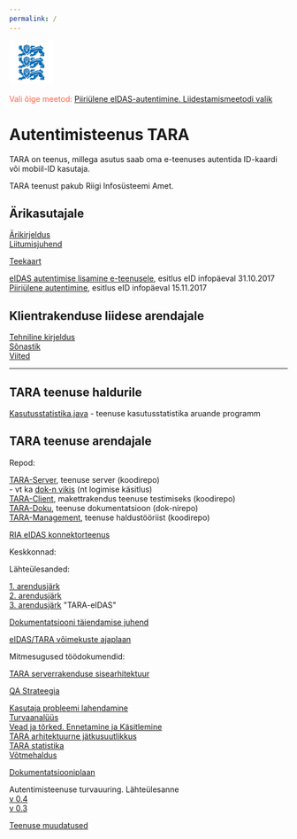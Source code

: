 ```yaml
---
permalink: /
---
```


<img src='img/LOVID.png' style='width: 80px;'>

<span style='color:Tomato;'>Vali õige meetod:</span> [Piiriülene eIDAS-autentimine. Liidestamismeetodi valik](https://e-gov.github.io/eIDAS-Connector/Valik)

# Autentimisteenus TARA

TARA on teenus, millega asutus saab oma e-teenuses  autentida ID-kaardi või mobiil-ID kasutaja.

TARA teenust pakub Riigi Infosüsteemi Amet. 

## Ärikasutajale

[Ärikirjeldus](Arikirjeldus)<br>
[Liitumisjuhend](Liitumisjuhend)<br>

[Teekaart](Teekaart)<br>

<a href='https://e-gov.github.io/TARA-Doku/files/TARA-tutvustus.pdf' target='_new'>eIDAS autentimise lisamine e-teenusele</a>, esitlus eID infopäeval 31.10.2017<br>
<a href='https://e-gov.github.io/TARA-Doku/files/PiiriyleneAutentimine.pdf' target='_new'>Piiriülene autentimine</a>, esitlus eID infopäeval 15.11.2017<br> 

## Klientrakenduse liidese arendajale

[Tehniline kirjeldus](TehnilineKirjeldus)<br>
[Sõnastik](Sonastik)<br>
[Viited](Viited)<br>

----

## TARA teenuse haldurile

[Kasutusstatistika.java](tools/Kasutusstatistika.java) - teenuse kasutusstatistika aruande programm 

## TARA teenuse arendajale

Repod:

[TARA-Server](https://github.com/e-gov/TARA-Server), teenuse server (koodirepo)<br>
\- vt ka [dok-n vikis](https://github.com/e-gov/TARA-Server/wiki) (nt logimise käsitlus)<br> 
[TARA-Client](https://github.com/e-gov/TARA-Client), makettrakendus teenuse testimiseks (koodirepo)<br>
[TARA-Doku](https://github.com/e-gov/TARA-Doku), teenuse dokumentatsioon (dok-nirepo)<br>
[TARA-Management](https://github.com/e-gov/TARA-Management), teenuse haldustööriist (koodirepo)

[RIA eIDAS konnektorteenus](https://github.com/e-gov/eIDAS-Connector)

Keskkonnad:

Lähteülesanded:

[1. arendusjärk](1JARK)<br>
[2. arendusjärk](2JARK)<br>
[3. arendusjärk](3JARK) "TARA-eIDAS"

[Dokumentatsiooni täiendamise juhend](Dokujuhend)

[eIDAS/TARA võimekuste ajaplaan](Voimekused)

Mitmesugused töödokumendid:

[TARA serverrakenduse sisearhitektuur](Sisearhitektuur)

[QA Strateegia](QaStrateegia)

[Kasutaja probleemi lahendamine](Kasutaja)<br>
[Turvaanalüüs](Turvaanaluus)<br>
[Vead ja tõrked. Ennetamine ja Käsitlemine](Veakasitlus)<br>
[TARA arhitektuurne jätkusuutlikkus](Jatkusuutlikkus)<br>
[TARA statistika](Statistika)<br>
[Võtmehaldus](Votmehaldus)<br>

[Dokumentatsiooniplaan](Dok-plaan)

Autentimisteenuse turvauuring. Lähteülesanne<br>
[v 0.4](Autentimisprotokoll)<br>
[v 0.3](Uuring)

[Teenuse muudatused](Muutmine)<br>
